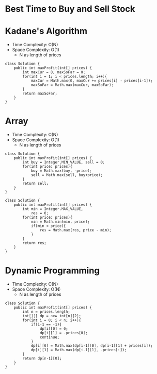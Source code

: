 # Best Time to Buy and Sell Stock
# Kadane's Algorithm
* Time Complexity: O(N)
* Space Complexity: O(1)
	* N as length of prices
```
class Solution {
    public int maxProfit(int[] prices) {
        int maxCur = 0, maxSoFar = 0;
        for(int i = 1; i < prices.length; i++){
            maxCur = Math.max(0, maxCur += prices[i] - prices[i-1]);
            maxSoFar = Math.max(maxCur, maxSoFar);
        }
        return maxSoFar;
    }
}
```

# Array
* Time Complexity: O(N)
* Space Complexity: O(1)
	* N as length of prices
```
class Solution {
    public int maxProfit(int[] prices) {
        int buy = Integer.MIN_VALUE, sell = 0;
        for(int price: prices){
            buy = Math.max(buy, -price);
            sell = Math.max(sell, buy+price);
        }
        return sell;
    }
}
```
```
class Solution {
    public int maxProfit(int[] prices) {
        int min = Integer.MAX_VALUE,
            res = 0;
        for(int price: prices){
            min = Math.min(min, price);
            if(min < price){
                res = Math.max(res, price - min);
            }
        }
        return res;
    }
}
```

# Dynamic Programming
* Time Complexity: O(N)
* Space Complexity: O(N)
	* N as length of prices
```
class Solution {
    public int maxProfit(int[] prices) {
        int n = prices.length;
        int[][] dp = new int[n][2];
        for(int i = 0; i < n; i++){
            if(i-1 == -1){
                dp[i][0] = 0;
                dp[i][1] = -prices[0];
                continue;
            }
            dp[i][0] = Math.max(dp[i-1][0], dp[i-1][1] + prices[i]);
            dp[i][1] = Math.max(dp[i-1][1], -prices[i]);
        }
        return dp[n-1][0];
    }
}
```
